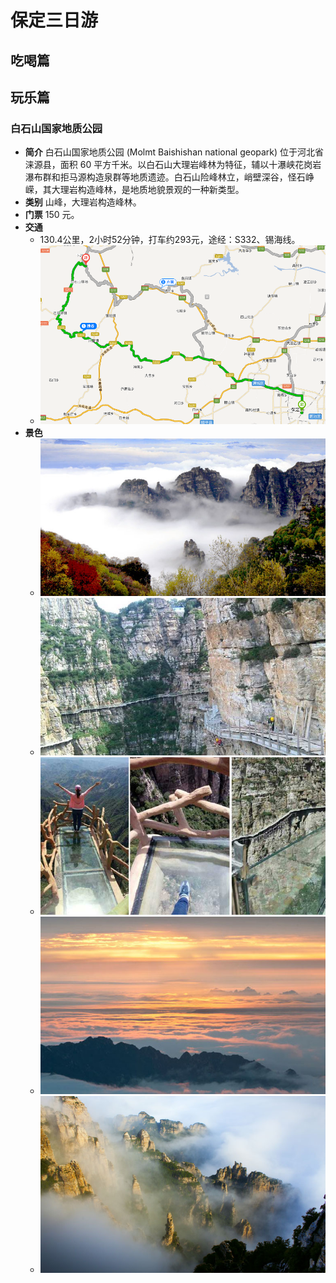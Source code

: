 # 保定三日游

## 吃喝篇

## 玩乐篇

### 白石山国家地质公园

- **简介** 白石山国家地质公园 (Molmt Baishishan national geopark) 位于河北省涞源县，面积 60 平方千米。以白石山大理岩峰林为特征，辅以十瀑峡花岗岩瀑布群和拒马源构造泉群等地质遗迹。白石山险峰林立，峭壁深谷，怪石峥嵘，其大理岩构造峰林，是地质地貌景观的一种新类型。
- **类别** 山峰，大理岩构造峰林。
- **门票** 150 元。
- **交通**
  - 130.4公里，2小时52分钟，打车约293元，途经：S332、锡海线。
  -  ![image](Pictures/Baishishan/Map.png)
- **景色**
  - ![image](Pictures/Baishishan/01.jpg)
  - ![image](Pictures/Baishishan/02.jpg)
  - ![image](Pictures/Baishishan/03.jpg)
  - ![image](Pictures/Baishishan/04.jpg)
  - ![image](Pictures/Baishishan/05.jpg)